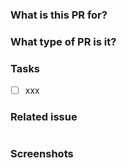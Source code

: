 ### What is this PR for?

### What type of PR is it?

### Tasks
- [ ] xxx

### Related issue
#

### Screenshots

